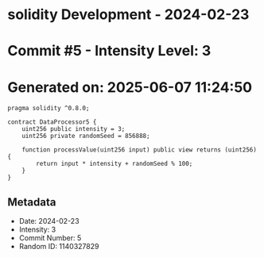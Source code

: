 ﻿# solidity Development - 2024-02-23
# Commit #5 - Intensity Level: 3
# Generated on: 2025-06-07 11:24:50
```solidity
pragma solidity ^0.8.0;

contract DataProcessor5 {
    uint256 public intensity = 3;
    uint256 private randomSeed = 856888;

    function processValue(uint256 input) public view returns (uint256) {
        return input * intensity + randomSeed % 100;
    }
}
```
## Metadata
- Date: 2024-02-23
- Intensity: 3
- Commit Number: 5
- Random ID: 1140327829
